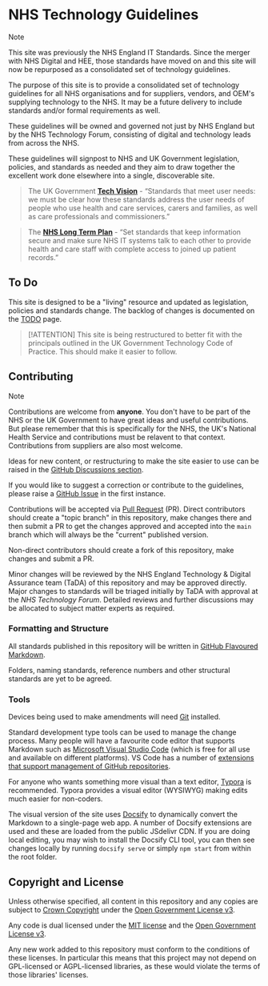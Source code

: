 # NHS Technology Guidelines

> [!NOTE]
> This site was previously the NHS England IT Standards. Since the merger with NHS Digital and HEE, those standards have moved on and this site will now be repurposed as a consolidated set of technology guidelines.

The purpose of this site is to provide a consolidated set of technology guidelines for all NHS organisations and for suppliers, vendors, and OEM's supplying technology to the NHS. It may be a future delivery to include standards and/or formal requirements as well.

These guidelines will be owned and governed not just by NHS England but by the NHS Technology Forum, consisting of digital and technology leads from across the NHS.

These guidelines will signpost to NHS and UK Government legislation, policies, and standards as needed and they aim to draw together the excellent work done elsewhere into a single, discoverable site.

> The UK Government **[Tech Vision](https://www.gov.uk/government/publications/the-future-of-healthcare-our-vision-for-digital-data-and-technology-in-health-and-care/the-future-of-healthcare-our-vision-for-digital-data-and-technology-in-health-and-care)** - “Standards that meet user needs: we must be clear how these standards address the user needs of people who use health and care services, carers and families, as well as care professionals and commissioners.”

> The **[NHS Long Term Plan](https://www.longtermplan.nhs.uk/areas-of-work/digital-transformation/)** - “Set standards that keep information secure and make sure NHS IT systems talk to each other to provide health and care staff with complete access to joined up patient records.”

## To Do

This site is designed to be a "living" resource and updated as legislation, policies and standards change. The backlog of changes is documented on the [TODO](TODO) page.

> [!ATTENTION]
> This site is being restructured to better fit with the principals outlined in the UK Government Technology Code of Practice. This should make it easier to follow.

## Contributing

> [!NOTE]
> Contributions are welcome from **anyone**. You don't have to be part of the NHS or the UK Government to have great ideas and useful contributions. But please remember that this is specifically for the NHS, the UK's National Health Service and contributions must be relavent to that context. Contributions from suppliers are also most welcome.

Ideas for new content, or restructuring to make the site easier to use can be raised in the [GitHub Discussions section](https://github.com/nhsengland/it-standards/discussions). 

If you would like to suggest a correction or contribute to the guidelines, please raise a [GitHub Issue](https://github.com/nhsengland/it-standards/issues) in the first instance.

Contributions will be accepted via [Pull Request](https://help.github.com/en/github/collaborating-with-issues-and-pull-requests/about-pull-requests) (PR). Direct contributors should create a "topic branch" in this repository, make changes there and then submit a PR to get the changes approved and accepted into the `main` branch which will always be the "current" published version.

Non-direct contributors should create a fork of this repository, make changes and submit a PR.

Minor changes will be reviewed by the NHS England Technology & Digital Assurance team (TaDA) of this repository and may be approved directly. Major changes to standards will be triaged initially by TaDA with approval at the *NHS Technology Forum*. Detailed reviews and further discussions may be allocated to subject matter experts as required.

### Formatting and Structure

All standards published in this repository will be written in [GitHub Flavoured Markdown](https://github.github.com/gfm/).

Folders, naming standards, reference numbers and other structural standards are yet to be agreed.

### Tools

Devices being used to make amendments will need [Git](https://git-scm.com/) installed.

Standard development type tools can be used to manage the change process. Many people will have a favourite code editor that supports Markdown such as [Microsoft Visual Studio Code](https://code.visualstudio.com/) (which is free for all use and available on different platforms). VS Code has a number of [extensions that support management of GitHub repositories](https://code.visualstudio.com/docs/editor/github).

For anyone who wants something more visual than a text editor, [Typora](https://typora.io/) is recommended. Typora provides a visual editor (WYSIWYG) making edits much easier for non-coders.

The visual version of the site uses [Docsify](https://docsify.js.org/#/) to dynamically convert the Markdown to a single-page web app. A number of Docsify extensions are used and these are loaded from the public JSdelivr CDN. If you are doing local editing, you may wish to install the Docsify CLI tool, you can then see changes locally by running `docsify serve` or simply `npm start` from within the root folder.

## Copyright and License

Unless otherwise specified, all content in this repository and any copies are subject to [Crown Copyright](http://www.nationalarchives.gov.uk/information-management/re-using-public-sector-information/copyright-and-re-use/crown-copyright/) under the [Open Government License v3](./LICENSE).

Any code is dual licensed under the [MIT license](./MIT-LICENSE) and the [Open Government License v3](./LICENSE). 

Any new work added to this repository must conform to the conditions of these licenses. In particular this means that this project may not depend on GPL-licensed or AGPL-licensed libraries, as these would violate the terms of those libraries' licenses.
